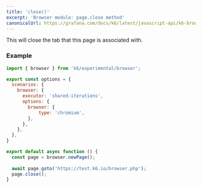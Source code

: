 ```yaml
---
title: 'close()'
excerpt: 'Browser module: page.close method'
canonicalUrl: https://grafana.com/docs/k6/latest/javascript-api/k6-browser/page/close/
---
```


This will close the tab that this page is associated with.

### Example

<CodeGroup labels={[]}>

```javascript
import { browser } from 'k6/experimental/browser';

export const options = {
  scenarios: {
    browser: {
      executor: 'shared-iterations',
      options: {
        browser: {
            type: 'chromium',
        },
      },
    },
  },
}

export default async function () {
  const page = browser.newPage();
  
  await page.goto('https://test.k6.io/browser.php');
  page.close();
}
```

</CodeGroup>